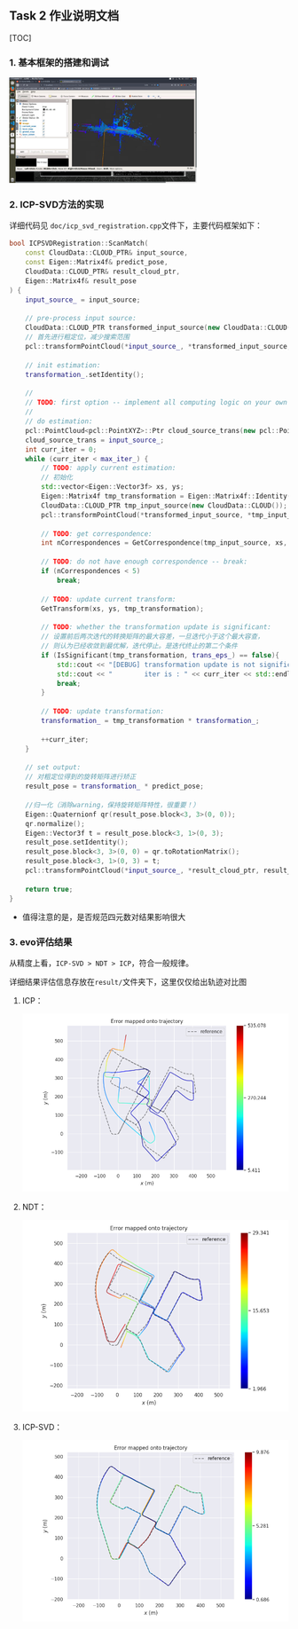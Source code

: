 ## Task 2 作业说明文档

[TOC]

### 1. 基本框架的搭建和调试

<img src="Task2作业.assets/1.png" style="zoom: 33%;" />

### 2. ICP-SVD方法的实现

详细代码见 `doc/icp_svd_registration.cpp`文件下，主要代码框架如下：

```c++
bool ICPSVDRegistration::ScanMatch(
    const CloudData::CLOUD_PTR& input_source,
    const Eigen::Matrix4f& predict_pose,
    CloudData::CLOUD_PTR& result_cloud_ptr,
    Eigen::Matrix4f& result_pose
) {
    input_source_ = input_source;

    // pre-process input source:
    CloudData::CLOUD_PTR transformed_input_source(new CloudData::CLOUD());
    // 首先进行粗定位，减少搜索范围
    pcl::transformPointCloud(*input_source_, *transformed_input_source, predict_pose);

    // init estimation:
    transformation_.setIdentity();

    //
    // TODO: first option -- implement all computing logic on your own
    //
    // do estimation:
    pcl::PointCloud<pcl::PointXYZ>::Ptr cloud_source_trans(new pcl::PointCloud<pcl::PointXYZ>());
    cloud_source_trans = input_source_;
    int curr_iter = 0;
    while (curr_iter < max_iter_) {
        // TODO: apply current estimation:
        // 初始化
        std::vector<Eigen::Vector3f> xs, ys;
        Eigen::Matrix4f tmp_transformation = Eigen::Matrix4f::Identity();
        CloudData::CLOUD_PTR tmp_input_source(new CloudData::CLOUD());
        pcl::transformPointCloud(*transformed_input_source, *tmp_input_source, transformation_);

        // TODO: get correspondence:
        int nCorrespondences = GetCorrespondence(tmp_input_source, xs, ys);

        // TODO: do not have enough correspondence -- break:
        if (nCorrespondences < 5)
            break;

        // TODO: update current transform:
        GetTransform(xs, ys, tmp_transformation);

        // TODO: whether the transformation update is significant:
        // 设置前后两次迭代的转换矩阵的最大容差，一旦迭代小于这个最大容查，
        // 则认为已经收敛到最优解，迭代停止。是迭代终止的第二个条件
        if (IsSignificant(tmp_transformation, trans_eps_) == false){
            std::cout << "[DEBUG] transformation update is not significant" << std::endl;
            std::cout << "        iter is : " << curr_iter << std::endl;
            break;
        }

        // TODO: update transformation:
        transformation_ = tmp_transformation * transformation_;

        ++curr_iter;
    }

    // set output:
    // 对粗定位得到的旋转矩阵进行矫正
    result_pose = transformation_ * predict_pose;

    //归一化（消除warning，保持旋转矩阵特性，很重要！）
    Eigen::Quaternionf qr(result_pose.block<3, 3>(0, 0));
    qr.normalize();
    Eigen::Vector3f t = result_pose.block<3, 1>(0, 3);
    result_pose.setIdentity();
    result_pose.block<3, 3>(0, 0) = qr.toRotationMatrix();
    result_pose.block<3, 1>(0, 3) = t;
    pcl::transformPointCloud(*input_source_, *result_cloud_ptr, result_pose);

    return true;
}
```

+ 值得注意的是，是否规范四元数对结果影响很大

### 3. evo评估结果

从精度上看，`ICP-SVD > NDT > ICP`，符合一般规律。

详细结果评估信息存放在`result/`文件夹下，这里仅仅给出轨迹对比图

1. ICP：

   <img src="Task2作业.assets/traj.png" style="zoom:72%;" />

2. NDT：

   <img src="Task2作业.assets/traj-1629262910158.png" style="zoom:72%;" />

3. ICP-SVD：

   <img src="Task2作业.assets/traj-1629262932417.png" style="zoom:72%;" />

